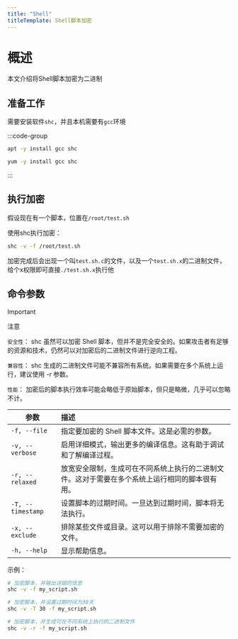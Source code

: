 ```yaml
---
title: "Shell"
titleTemplate: Shell脚本加密
---
```


# 概述

本文介绍将Shell脚本加密为二进制


## 准备工作

需要安装软件`shc`，并且本机需要有`gcc`环境


:::code-group

```bash [Ubuntu/Debian]
apt -y install gcc shc
```

```bash [CentOS]
yum -y install gcc shc
```

:::

## 执行加密

假设现在有一个脚本，位置在`/root/test.sh`

使用shc执行加密：

```bash
shc -v -f /root/test.sh
```

加密完成后会出现一个叫`test.sh.c`的文件，以及一个`test.sh.x`的二进制文件，给个x权限即可直接`./test.sh.x`执行他


## 命令参数

> [!IMPORTANT]
> 注意
> 
> `安全性`： shc 虽然可以加密 Shell 脚本，但并不是完全安全的。如果攻击者有足够的资源和技术，仍然可以对加密后的二进制文件进行逆向工程。
> 
> `兼容性`： shc 生成的二进制文件可能不兼容所有系统。如果需要在多个系统上运行，建议使用 -r 参数。
> 
> `性能`： 加密后的脚本执行效率可能会略低于原始脚本，但只是略微，几乎可以忽略不计。



| 参数              | 描述                                                                                           |
| ----------------- | :--------------------------------------------------------------------------------------------- |
| `-f, --file`      | 指定要加密的 Shell 脚本文件。这是必需的参数。                                                  |
| `-v, --verbose`   | 启用详细模式，输出更多的编译信息。这有助于调试和了解编译过程。                                 |
| `-r, --relaxed`   | 放宽安全限制，生成可在不同系统上执行的二进制文件。这对于需要在多个系统上运行相同的脚本很有用。 |
| `-T, --timestamp` | 设置脚本的过期时间。一旦达到过期时间，脚本将无法执行。                                         |
| `-x, --exclude`   | 排除某些文件或目录。这可以用于排除不需要加密的文件。                                           |
| `-h, --help`      | 显示帮助信息。                                                                                 |


示例：

```bash
# 加密脚本，并输出详细的信息
shc -v -f my_script.sh

# 加密脚本，并设置过期时间为30天
shc -v -T 30 -f my_script.sh

# 加密脚本，并生成可在不同系统上执行的二进制文件
shc -v -r -f my_script.sh
```